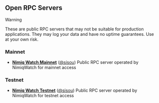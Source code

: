 ## Open RPC Servers

> [!WARNING]
> These are public RPC servers that may not be suitable for production applications. They may log your data and have no uptime guarantees. Use at your own risk.

### Mainnet

- **[Nimiq Watch Mainnet](https://rpc.nimiqwatch.com)** ([@sisou](https://github.com/sisou))
  Public RPC server operated by NimiqWatch for mainnet access

### Testnet

- **[Nimiq Watch Testnet](https://rpc.testnet.nimiqwatch.com/)** ([@sisou](https://github.com/sisou))
  Public RPC server operated by NimiqWatch for testnet access

